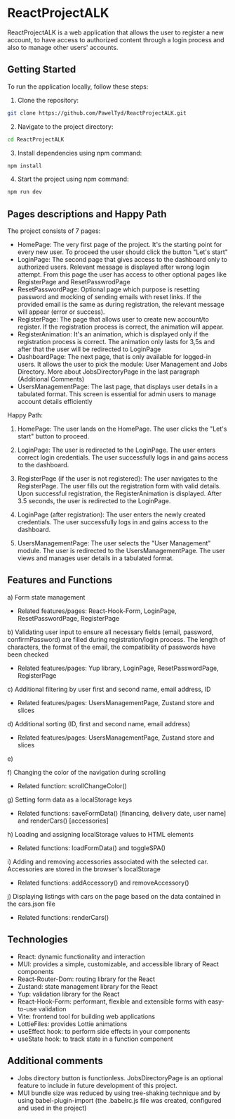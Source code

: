 # ReactProjectALK
ReactProjectALK is a web application that allows the user to register a new account, to have access to authorized content through a login process and also to manage other users' accounts.

## Getting Started

To run the application locally, follow these steps:

1. Clone the repository:
```bash
git clone https://github.com/PawelTyd/ReactProjectALK.git
```
2. Navigate to the project directory:
```bash
cd ReactProjectALK
```
3. Install dependencies using npm command:
```bash
npm install
```
4. Start the project using npm command:
```bash
npm run dev
```

## Pages descriptions and Happy Path

The project consists of 7 pages:

- HomePage: The very first page of the project. It's the starting point for every new user. To proceed the user should click the button "Let's start"
- LoginPage: The second page that gives access to the dashboard only to authorized users. Relevant message is displayed after wrong login attempt. From this page the user has access to other optional pages like RegisterPage and ResetPasswrodPage
- ResetPasswordPage: Optional page which purpose is resetting password and mocking of sending emails with reset links. If the provided email is the same as during registration, the relevant message will appear (error or success).
- RegisterPage: The page that allows user to create new account/to register. If the registration process is correct, the animation will appear.
- RegisterAnimation: It's an animation, which is displayed only if the registration process is correct. The animation only lasts for 3,5s and after that the user will be redirected to LoginPage
- DashboardPage: The next page, that is only available for logged-in users. It allows the user to pick the module: User Management and Jobs Directory. More about JobsDirectoryPage in the last paragraph (Additional Comments)
- UsersManagementPage: The last page, that displays user details in a tabulated format. This screen is essential for admin users to manage account details efficiently

Happy Path:
1) HomePage:
The user lands on the HomePage.
The user clicks the "Let's start" button to proceed.

2) LoginPage:
The user is redirected to the LoginPage.
The user enters correct login credentials.
The user successfully logs in and gains access to the dashboard.

3) RegisterPage (if the user is not registered):
The user navigates to the RegisterPage.
The user fills out the registration form with valid details.
Upon successful registration, the RegisterAnimation is displayed.
After 3.5 seconds, the user is redirected to the LoginPage.

4) LoginPage (after registration):
The user enters the newly created credentials.
The user successfully logs in and gains access to the dashboard.

5) UsersManagementPage:
The user selects the "User Management" module.
The user is redirected to the UsersManagementPage.
The user views and manages user details in a tabulated format.

## Features and Functions

a) Form state management
- Related features/pages: React-Hook-Form, LoginPage, ResetPasswordPage, RegisterPage

b) Validating user input to ensure all necessary fields (email, password, confirmPassword) are filled during registration/login process. The length of characters, the format of the email, the compatibility of passwords have been checked
- Related features/pages: Yup library, LoginPage, ResetPasswordPage, RegisterPage

c) Additional filtering by user first and second name, email address, ID
- Related features/pages: UsersManagementPage, Zustand store and slices

d) Additional sorting (ID, first and second name, email address)
- Related features/pages: UsersManagementPage, Zustand store and slices

e) 

f) Changing the color of the navigation during scrolling
- Related function: scrollChangeColor()

g) Setting form data as a localStorage keys
- Related functions: saveFormData() [financing, delivery date, user name] and renderCars() [accessories]

h) Loading and assigning localStorage values to HTML elements
- Related functions: loadFormData() and toggleSPA()

i) Adding and removing accessories associated with the selected car. Accessories are stored in the browser's localStorage
- Related functions: addAccessory() and removeAccessory()

j) Displaying listings with cars on the page based on the data contained in the cars.json file
- Related functions: renderCars()


## Technologies
- React: dynamic functionality and interaction
- MUI: provides a simple, customizable, and accessible library of React components
- React-Router-Dom: routing library for the React
- Zustand: state management library for the React
- Yup: validation library for the React
- React-Hook-Form: performant, flexible and extensible forms with easy-to-use validation
- Vite: frontend tool for building web applications
- LottieFiles: provides Lottie animations
- useEffect hook: to perform side effects in your components
- useState hook: to track state in a function component



## Additional comments
- Jobs directory button is functionless. JobsDirectoryPage is an optional feature to include in future development of this project.
- MUI bundle size was reduced by using tree-shaking technique and by using babel-plugin-import (the .babelrc.js file was created, configured and used in the project)
